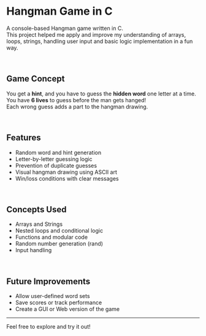 # Hangman Game in C

A console-based Hangman game written in C.  
This project helped me apply and improve my understanding of arrays, loops, strings, handling user input and basic logic implementation in a fun way.

<br>

##  Game Concept

You get a **hint**, and you have to guess the **hidden word** one letter at a time.  
You have **6 lives** to guess before the man gets hanged!  
Each wrong guess adds a part to the hangman drawing.

<br>

##  Features

- Random word and hint generation  
- Letter-by-letter guessing logic  
- Prevention of duplicate guesses  
- Visual hangman drawing using ASCII art  
- Win/loss conditions with clear messages

<br>

##  Concepts Used

- Arrays and Strings  
- Nested loops and conditional logic  
- Functions and modular code  
- Random number generation (rand)  
- Input handling

<br>

##  Future Improvements

- Allow user-defined word sets  
- Save scores or track performance  
- Create a GUI or Web version of the game

---

Feel free to explore and try it out!
